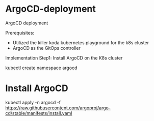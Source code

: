 # ArgoCD-deployment
ArgoCD deployment

Prerequisites:
- Utilized the killer koda kubernetes playground for the k8s cluster
- ArgoCD as the GitOps controller

Implementation
Step1: Install ArgoCD on the K8s cluster

kubectl create namespace argocd
# Install ArgoCD
kubectl apply -n argocd -f https://raw.githubusercontent.com/argoproj/argo-cd/stable/manifests/install.yaml
